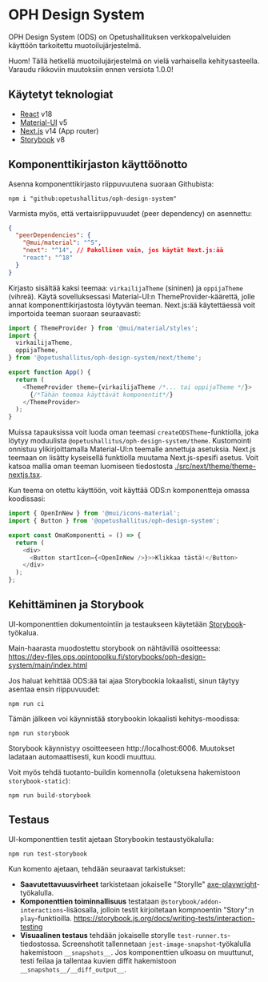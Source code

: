 # OPH Design System

OPH Design System (ODS) on Opetushallituksen verkkopalveluiden käyttöön tarkoitettu muotoilujärjestelmä.

Huom! Tällä hetkellä muotoilujärjestelmä on vielä varhaisella kehitysasteella. Varaudu rikkoviin muutoksiin ennen versiota 1.0.0!

## Käytetyt teknologiat

- [React](https://react.dev/) v18
- [Material-UI](https://mui.com/material-ui/getting-started/) v5
- [Next.js](https://nextjs.org/) v14 (App router)
- [Storybook](https://storybook.js.org/) v8

## Komponenttikirjaston käyttöönotto

Asenna komponenttikirjasto riippuvuutena suoraan Githubista:

```
npm i "github:opetushallitus/oph-design-system"
```

Varmista myös, että vertaisriippuvuudet (peer dependency) on asennettu:

```json
{
  "peerDependencies": {
    "@mui/material": "^5",
    "next": "^14", // Pakollinen vain, jos käytät Next.js:ää
    "react": "^18"
  }
}
```

Kirjasto sisältää kaksi teemaa: `virkailijaTheme` (sininen) ja `oppijaTheme` (vihreä).
Käytä sovelluksessasi Material-UI:n ThemeProvider-käärettä, jolle annat komponenttikirjastosta löytyvän teeman.
Next.js:ää käytettäessä voit importoida teeman suoraan seuraavasti:

```js
import { ThemeProvider } from '@mui/material/styles';
import {
  virkailijaTheme,
  oppijaTheme,
} from '@opetushallitus/oph-design-system/next/theme';

export function App() {
  return (
    <ThemeProvider theme={virkailijaTheme /*... tai oppijaTheme */}>
      {/*Tähän teemaa käyttävät komponentit*/}
    </ThemeProvider>
  );
}
```

Muissa tapauksissa voit luoda oman teemasi `createODSTheme`-funktiolla, joka löytyy moduulista `@opetushallitus/oph-design-system/theme`. 
Kustomointi onnistuu ylikirjoittamalla Material-UI:n teemalle annettuja asetuksia. Next.js teemaan on lisätty kyseisellä funktiolla muutama Next.js-spesifi asetus.
Voit katsoa mallia oman teeman luomiseen tiedostosta [./src/next/theme/theme-nextjs.tsx](./src/next/theme/theme-nextjs.tsx).

Kun teema on otettu käyttöön, voit käyttää ODS:n komponentteja omassa koodissasi:

```js
import { OpenInNew } from '@mui/icons-material';
import { Button } from '@opetushallitus/oph-design-system';

export const OmaKomponentti = () => {
  return (
    <div>
      <Button startIcon={<OpenInNew />}>>Klikkaa tästä!</Button>
    </div>
  );
};
```

## Kehittäminen ja Storybook

UI-komponenttien dokumentointiin ja testaukseen käytetään [Storybook](https://storybook.js.org/)-työkalua.

Main-haarasta muodostettu storybook on nähtävillä osoitteessa:
https://dev-files.ops.opintopolku.fi/storybooks/oph-design-system/main/index.html

Jos haluat kehittää ODS:ää tai ajaa Storybookia lokaalisti, sinun täytyy asentaa ensin riippuvuudet:

```
npm run ci
```

Tämän jälkeen voi käynnistää storybookin lokaalisti kehitys-moodissa:

```
npm run storybook
```

Storybook käynnistyy osoitteeseen http://localhost:6006. Muutokset ladataan automaattisesti, kun koodi muuttuu.

Voit myös tehdä tuotanto-buildin komennolla (oletuksena hakemistoon `storybook-static`):

```
npm run build-storybook
```

## Testaus

UI-komponenttien testit ajetaan Storybookin testaustyökalulla:

```
npm run test-storybook
```

Kun komento ajetaan, tehdään seuraavat tarkistukset:

- **Saavutettavuusvirheet** tarkistetaan jokaiselle "Storylle" [axe-playwright](https://github.com/abhinaba-ghosh/axe-playwright)-työkalulla.
- **Komponenttien toiminnallisuus** testataan `@storybook/addon-interactions`-lisäosalla, jolloin testit kirjoitetaan kompnoentin "Story":n `play`-funktioilla. https://storybook.js.org/docs/writing-tests/interaction-testing
- **Visuaalinen testaus** tehdään jokaiselle storylle `test-runner.ts`-tiedostossa. Screenshotit tallennetaan `jest-image-snapshot`-työkalulla hakemistoon `__snapshots__`. Jos komponenttien ulkoasu on muuttunut, testi feilaa ja tallentaa kuvien diffit hakemistoon `__snapshots__/__diff_output__`.
